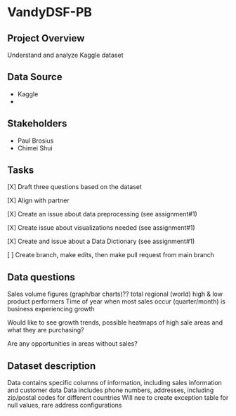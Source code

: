 # VandyDSF-PB

## Project Overview
Understand and analyze Kaggle dataset

## Data Source
- Kaggle
- 

## Stakeholders
- Paul Brosius
- Chimei Shui

## Tasks

[X] Draft three questions based on the dataset

[X] Align with partner

[X] Create an issue about data preprocessing (see assignment#1)

[X] Create issue about visualizations needed (see assignment#1)

[X] Create and issue about a Data Dictionary (see assignment#1)

[ ] Create branch, make edits, then make pull request from main branch


## Data questions

Sales volume figures (graph/bar charts)??
total
regional (world)
high & low product performers
Time of year when most sales occur (quarter/month)
is business experiencing growth

Would like to see growth trends, possible heatmaps of high sale areas and what they are purchasing?

Are any opportunities in areas without sales?

## Dataset description

Data contains specific columns of information, including sales information and customer data
Data includes phone numbers, addresses, including zip/postal codes for different countries
Will nee to create exception table for null values, rare address configurations
